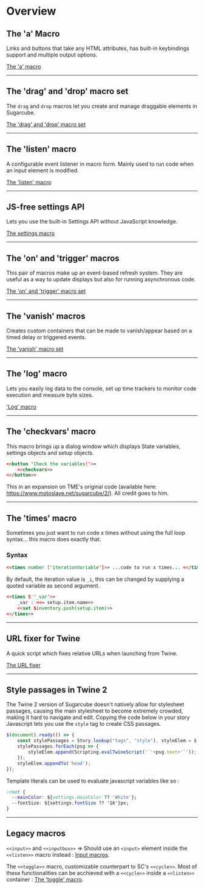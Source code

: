 # Overview #

## The 'a' Macro ##

Links and buttons that take any HTML attributes, has built-in keybindings support and multiple output options.

[The 'a' macro](a-macro)

***

## The 'drag' and 'drop' macro set ##

The `drag` and `drop` macros let you create and manage draggable elements in Sugarcube.

[The 'drag' and 'drop' macro set](drag-drop-macro)

***

## The 'listen' macro ##

A configurable event listener in macro form. Mainly used to run code when an input element is modified.

[The 'listen' macro](listen-macro)

***

## JS-free settings API ##

Lets you use the built-in Settings API without JavaScript knowledge.

[The settings macro](sc-settings)

***

## The 'on' and 'trigger' macros ##

This pair of macros make up an event-based refresh system. They are useful as a way to update displays but also for running asynchronous code.

[The 'on' and 'trigger' macro set](on-macro)

***

## The 'vanish' macros ##

Creates custom containers that can be made to vanish/appear based on a timed delay or triggered events.

[The 'vanish' macro set](vanish-macro)

***

## The 'log' macro ##

Lets you easily log data to the console, set up time trackers to monitor code execution and measure byte sizes.

['Log' macro](log-macro)

***

## The 'checkvars' macro ##

This macro brings up a dialog window which displays State variables, settings objects and setup objects.

```html
<<button 'Check the variables!'>>
	<<checkvars>>
<</button>>
```

This in an expansion on TME's original code (available here: https://www.motoslave.net/sugarcube/2/). All credit goes to him.

***

## The 'times' macro ##

Sometimes you just want to run code x times without using the full loop syntax... this macro does exactly that.

### Syntax ###

```html
<<times number ['iterationVariable']>> ...code to run x times... <</times>>
```

By default, the iteration value is `_i`, this can be changed by supplying a quoted variable as second argument.

```html
<<times 5 '_var'>>
	_var : <<= setup.item.name>>
	<<set $inventory.push(setup.item)>>
<</times>>
```

***

## URL fixer for Twine ##

A quick script which fixes relative URLs when launching from Twine.

[The URL fixer](URLfixer)

***

## Style passages in Twine 2 ##

The Twine 2 version of Sugarcube doesn't natively allow for stylesheet passages, causing the main stylesheet to become extremely crowded, making it hard to navigate and edit.
Copying the code below in your story Javascript lets you use the `style` tag to create CSS passages. 

```js
$(document).ready(() => {
	const stylePassages = Story.lookup("tags", "style"), styleElem = $("<style id='style-passages' type='text/css'>");
	stylePassages.forEach(psg => {
		styleElem.append(Scripting.evalTwineScript('`'+psg.text+'`'));
	});
	styleElem.appendTo('head');
});
```

Template literals can be used to evaluate javascript variables like so : 

```css
:root {
  --mainColor: ${settings.mainColor ?? 'White'};
  --fontSize: ${settings.fontSize ?? '16'}px;
}
```

***

## Legacy macros ##

`<<input>>` and `<<inputbox>>` => Should use an `<input>` element inside the `<<listen>>` macro instead : [Input macros](input-macros).

The `<<toggle>>` macro, customizable counterpart to SC's `<<cycle>>`. Most of these functionalities can be acchieved with a `<<cycle>>` inside a `<<listen>>` container : [The 'toggle' macro](toggle-macro).
